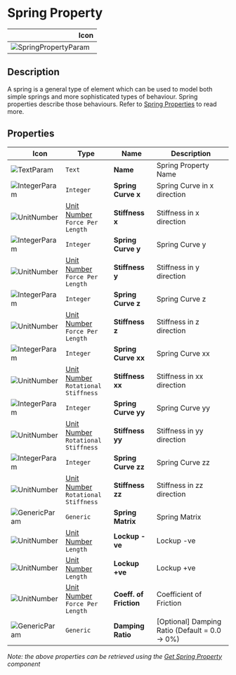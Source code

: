 # Spring Property
<!--- This file has been auto-generated, do not change it manually! Edit the generator here: https://github.com/arup-group/GSA-Grasshopper/tree/main/DocsGeneration --->

|<img width="150"/> Icon |
| ----------- |
|![SpringPropertyParam](./images/SpringPropertyParam.png) |

## Description

A spring is a general type of element which can be used to model both simple springs and more sophisticated types of behaviour. Spring properties describe those behaviours. Refer to [Spring Properties](/references/hidr-data-pr-spring/) to read more.



## Properties

|<img width="20"/> Icon |<img width="200"/> Type |<img width="200"/> Name |<img width="1000"/> Description |
| ----------- | ----------- | ----------- | ----------- |
|![TextParam](./images/TextParam.png) |`Text` |**Name** |Spring Property Name |
|![IntegerParam](./images/IntegerParam.png) |`Integer` |**Spring Curve x** |Spring Curve in x direction |
|![UnitNumber](./images/UnitParam.png) |[Unit Number](gsagh-unitnumber-parameter.md)  ` Force Per Length ` |**Stiffness x** |Stiffness in x direction |
|![IntegerParam](./images/IntegerParam.png) |`Integer` |**Spring Curve y** |Spring Curve y |
|![UnitNumber](./images/UnitParam.png) |[Unit Number](gsagh-unitnumber-parameter.md)  ` Force Per Length ` |**Stiffness y** |Stiffness in y direction |
|![IntegerParam](./images/IntegerParam.png) |`Integer` |**Spring Curve z** |Spring Curve z |
|![UnitNumber](./images/UnitParam.png) |[Unit Number](gsagh-unitnumber-parameter.md)  ` Force Per Length ` |**Stiffness z** |Stiffness in z direction |
|![IntegerParam](./images/IntegerParam.png) |`Integer` |**Spring Curve xx** |Spring Curve xx |
|![UnitNumber](./images/UnitParam.png) |[Unit Number](gsagh-unitnumber-parameter.md)  ` Rotational Stiffness ` |**Stiffness xx** |Stiffness in xx direction |
|![IntegerParam](./images/IntegerParam.png) |`Integer` |**Spring Curve yy** |Spring Curve yy |
|![UnitNumber](./images/UnitParam.png) |[Unit Number](gsagh-unitnumber-parameter.md)  ` Rotational Stiffness ` |**Stiffness yy** |Stiffness in yy direction |
|![IntegerParam](./images/IntegerParam.png) |`Integer` |**Spring Curve zz** |Spring Curve zz |
|![UnitNumber](./images/UnitParam.png) |[Unit Number](gsagh-unitnumber-parameter.md)  ` Rotational Stiffness ` |**Stiffness zz** |Stiffness in zz direction |
|![GenericParam](./images/GenericParam.png) |`Generic` |**Spring Matrix** |Spring Matrix |
|![UnitNumber](./images/UnitParam.png) |[Unit Number](gsagh-unitnumber-parameter.md)  ` Length ` |**Lockup -ve** |Lockup -ve |
|![UnitNumber](./images/UnitParam.png) |[Unit Number](gsagh-unitnumber-parameter.md)  ` Length ` |**Lockup +ve** |Lockup +ve |
|![UnitNumber](./images/UnitParam.png) |[Unit Number](gsagh-unitnumber-parameter.md)  ` Force Per Length ` |**Coeff. of Friction** |Coefficient of Friction |
|![GenericParam](./images/GenericParam.png) |`Generic` |**Damping Ratio** |[Optional] Damping Ratio (Default = 0.0 -> 0%) |

_Note: the above properties can be retrieved using the [Get Spring Property](gsagh-get-spring-property-component.md) component_
